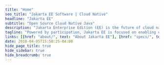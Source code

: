 ```yaml
---
title: "Home"
seo_title: "Jakarta EE Software | Cloud Native"
headline: "Jakarta EE"
subtitle: "Open Source Cloud Native Java"
description: "Jakarta Enterprise Edition (EE) is the future of cloud native Java. Jakarta EE open source software drives cloud native innovation, modernizes enterprise applications and protects investments in Java EE."
tagline: "Powered by participation, Jakarta EE is focused on enabling community-driven collaboration and open innovation for the cloud."
links: [[href: "about/", text: "About Jakarta EE"], [href: "specs/", text: "Specifications"], [href: "https://projects.eclipse.org/projects/ee4j", text: "Projects"], [href: "connect/", text: "Stay Connected"], [href: "membership/", text: "Join Us"]]
date: 2018-04-05T15:50:25-04:00
hide_page_title: true
hide_sidebar: true
hide_breadcrumb: true
---
```

